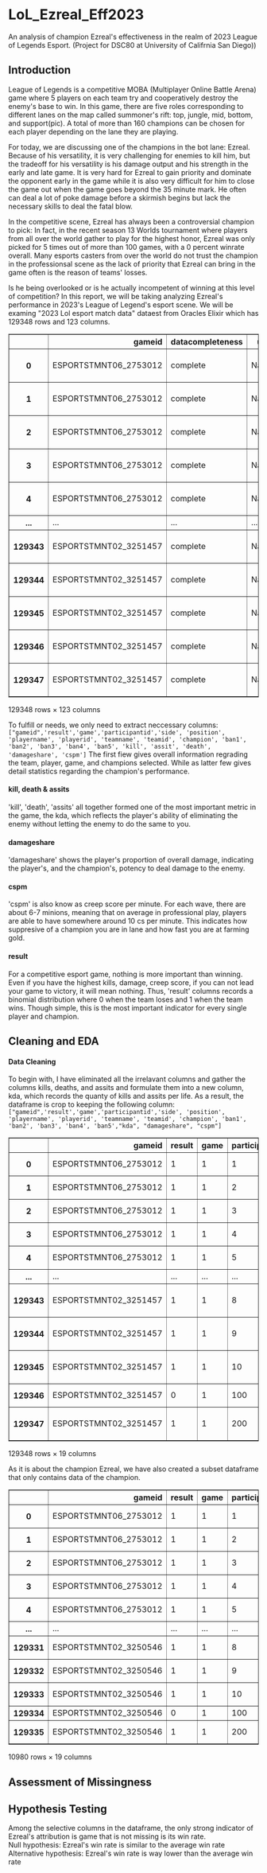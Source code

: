 # LoL_Ezreal_Eff2023
An analysis of champion Ezreal's effectiveness in the realm of 2023 League of Legends Esport. (Project for DSC80 at University of Califrnia San Diego))

## Introduction
League of Legends is a competitive MOBA (Multiplayer Online Battle Arena) game where 5 players on each team try and cooperatively destroy the enemy's base to win. In this game, there are five roles corresponding to different lanes on the map called summoner's rift: top, jungle, mid, bottom, and support(pic). A total of more than 160 champions can be chosen for each player depending on the lane they are playing. 

For today, we are discussing one of the champions in the bot lane: Ezreal. Because of his versatility, it is very challenging for enemies to kill him, but the tradeoff for his versatility is his damage output and his strength in the early and late game. It is very hard for Ezreal to gain priority and dominate the opponent early in the game while it is also very difficult for him to close the game out when the game goes beyond the 35 minute mark. He often can deal a lot of poke damage before a skirmish begins but lack the necessary skills to deal the fatal blow.

In the competitive scene, Ezreal has always been a controversial champion to pick: In fact, in the recent season 13 Worlds tournament where players from all over the world gather to play for the highest honor, Ezreal was only picked for 5 times out of more than 100 games, with a 0 percent winrate overall. Many esports casters from over the world do not trust the champion in the professionsal scene as the lack of priority that Ezreal can bring in the game often is the reason of teams' losses.

Is he being overlooked or is he actually incompetent of winning at this level of competition? In this report, we will be taking analyzing Ezreal's performance in 2023's League of Legend's esport scene. We will be examing "2023 Lol esport match data" dataest from Oracles Elixir which has 129348 rows and 123 columns. 

<div>
<style scoped>
    .dataframe tbody tr th:only-of-type {
        vertical-align: middle;
    }

    .dataframe tbody tr th {
        vertical-align: top;
    }

    .dataframe thead th {
        text-align: right;
    }
</style>
<table border="1" class="dataframe">
  <thead>
    <tr style="text-align: right;">
      <th></th>
      <th>gameid</th>
      <th>datacompleteness</th>
      <th>url</th>
      <th>league</th>
      <th>year</th>
      <th>split</th>
      <th>playoffs</th>
      <th>date</th>
      <th>game</th>
      <th>patch</th>
      <th>...</th>
      <th>opp_csat15</th>
      <th>golddiffat15</th>
      <th>xpdiffat15</th>
      <th>csdiffat15</th>
      <th>killsat15</th>
      <th>assistsat15</th>
      <th>deathsat15</th>
      <th>opp_killsat15</th>
      <th>opp_assistsat15</th>
      <th>opp_deathsat15</th>
    </tr>
  </thead>
  <tbody>
    <tr>
      <th>0</th>
      <td>ESPORTSTMNT06_2753012</td>
      <td>complete</td>
      <td>NaN</td>
      <td>LFL2</td>
      <td>2023</td>
      <td>Spring</td>
      <td>0</td>
      <td>2023-01-10 17:07:16</td>
      <td>1</td>
      <td>13.01</td>
      <td>...</td>
      <td>131.0</td>
      <td>322.0</td>
      <td>263.0</td>
      <td>12.0</td>
      <td>0.0</td>
      <td>0.0</td>
      <td>0.0</td>
      <td>0.0</td>
      <td>0.0</td>
      <td>0.0</td>
    </tr>
    <tr>
      <th>1</th>
      <td>ESPORTSTMNT06_2753012</td>
      <td>complete</td>
      <td>NaN</td>
      <td>LFL2</td>
      <td>2023</td>
      <td>Spring</td>
      <td>0</td>
      <td>2023-01-10 17:07:16</td>
      <td>1</td>
      <td>13.01</td>
      <td>...</td>
      <td>117.0</td>
      <td>-357.0</td>
      <td>-1323.0</td>
      <td>-43.0</td>
      <td>0.0</td>
      <td>0.0</td>
      <td>0.0</td>
      <td>0.0</td>
      <td>0.0</td>
      <td>0.0</td>
    </tr>
    <tr>
      <th>2</th>
      <td>ESPORTSTMNT06_2753012</td>
      <td>complete</td>
      <td>NaN</td>
      <td>LFL2</td>
      <td>2023</td>
      <td>Spring</td>
      <td>0</td>
      <td>2023-01-10 17:07:16</td>
      <td>1</td>
      <td>13.01</td>
      <td>...</td>
      <td>162.0</td>
      <td>-479.0</td>
      <td>-324.0</td>
      <td>-26.0</td>
      <td>0.0</td>
      <td>0.0</td>
      <td>0.0</td>
      <td>0.0</td>
      <td>0.0</td>
      <td>0.0</td>
    </tr>
    <tr>
      <th>3</th>
      <td>ESPORTSTMNT06_2753012</td>
      <td>complete</td>
      <td>NaN</td>
      <td>LFL2</td>
      <td>2023</td>
      <td>Spring</td>
      <td>0</td>
      <td>2023-01-10 17:07:16</td>
      <td>1</td>
      <td>13.01</td>
      <td>...</td>
      <td>122.0</td>
      <td>200.0</td>
      <td>292.0</td>
      <td>20.0</td>
      <td>0.0</td>
      <td>0.0</td>
      <td>0.0</td>
      <td>1.0</td>
      <td>0.0</td>
      <td>0.0</td>
    </tr>
    <tr>
      <th>4</th>
      <td>ESPORTSTMNT06_2753012</td>
      <td>complete</td>
      <td>NaN</td>
      <td>LFL2</td>
      <td>2023</td>
      <td>Spring</td>
      <td>0</td>
      <td>2023-01-10 17:07:16</td>
      <td>1</td>
      <td>13.01</td>
      <td>...</td>
      <td>3.0</td>
      <td>-216.0</td>
      <td>-579.0</td>
      <td>0.0</td>
      <td>0.0</td>
      <td>0.0</td>
      <td>1.0</td>
      <td>0.0</td>
      <td>1.0</td>
      <td>0.0</td>
    </tr>
    <tr>
      <th>...</th>
      <td>...</td>
      <td>...</td>
      <td>...</td>
      <td>...</td>
      <td>...</td>
      <td>...</td>
      <td>...</td>
      <td>...</td>
      <td>...</td>
      <td>...</td>
      <td>...</td>
      <td>...</td>
      <td>...</td>
      <td>...</td>
      <td>...</td>
      <td>...</td>
      <td>...</td>
      <td>...</td>
      <td>...</td>
      <td>...</td>
      <td>...</td>
    </tr>
    <tr>
      <th>129343</th>
      <td>ESPORTSTMNT02_3251457</td>
      <td>complete</td>
      <td>NaN</td>
      <td>NEXO</td>
      <td>2024</td>
      <td>Split 1</td>
      <td>0</td>
      <td>2023-11-13 20:32:25</td>
      <td>1</td>
      <td>13.21</td>
      <td>...</td>
      <td>152.0</td>
      <td>677.0</td>
      <td>736.0</td>
      <td>-2.0</td>
      <td>1.0</td>
      <td>0.0</td>
      <td>0.0</td>
      <td>0.0</td>
      <td>0.0</td>
      <td>1.0</td>
    </tr>
    <tr>
      <th>129344</th>
      <td>ESPORTSTMNT02_3251457</td>
      <td>complete</td>
      <td>NaN</td>
      <td>NEXO</td>
      <td>2024</td>
      <td>Split 1</td>
      <td>0</td>
      <td>2023-11-13 20:32:25</td>
      <td>1</td>
      <td>13.21</td>
      <td>...</td>
      <td>143.0</td>
      <td>-956.0</td>
      <td>-16.0</td>
      <td>-11.0</td>
      <td>0.0</td>
      <td>1.0</td>
      <td>1.0</td>
      <td>0.0</td>
      <td>1.0</td>
      <td>0.0</td>
    </tr>
    <tr>
      <th>129345</th>
      <td>ESPORTSTMNT02_3251457</td>
      <td>complete</td>
      <td>NaN</td>
      <td>NEXO</td>
      <td>2024</td>
      <td>Split 1</td>
      <td>0</td>
      <td>2023-11-13 20:32:25</td>
      <td>1</td>
      <td>13.21</td>
      <td>...</td>
      <td>11.0</td>
      <td>107.0</td>
      <td>497.0</td>
      <td>17.0</td>
      <td>1.0</td>
      <td>1.0</td>
      <td>0.0</td>
      <td>0.0</td>
      <td>1.0</td>
      <td>1.0</td>
    </tr>
    <tr>
      <th>129346</th>
      <td>ESPORTSTMNT02_3251457</td>
      <td>complete</td>
      <td>NaN</td>
      <td>NEXO</td>
      <td>2024</td>
      <td>Split 1</td>
      <td>0</td>
      <td>2023-11-13 20:32:25</td>
      <td>1</td>
      <td>13.21</td>
      <td>...</td>
      <td>560.0</td>
      <td>-1386.0</td>
      <td>-2270.0</td>
      <td>-41.0</td>
      <td>1.0</td>
      <td>2.0</td>
      <td>3.0</td>
      <td>3.0</td>
      <td>3.0</td>
      <td>1.0</td>
    </tr>
    <tr>
      <th>129347</th>
      <td>ESPORTSTMNT02_3251457</td>
      <td>complete</td>
      <td>NaN</td>
      <td>NEXO</td>
      <td>2024</td>
      <td>Split 1</td>
      <td>0</td>
      <td>2023-11-13 20:32:25</td>
      <td>1</td>
      <td>13.21</td>
      <td>...</td>
      <td>519.0</td>
      <td>1386.0</td>
      <td>2270.0</td>
      <td>41.0</td>
      <td>3.0</td>
      <td>3.0</td>
      <td>1.0</td>
      <td>1.0</td>
      <td>2.0</td>
      <td>3.0</td>
    </tr>
  </tbody>
</table>
<p>129348 rows × 123 columns</p>
</div>


To fulfill or needs, we only need to extract neccessary columns: ```["gameid",'result','game','participantid','side', 'position',
       'playername', 'playerid', 'teamname', 'teamid', 'champion', 'ban1',
       'ban2', 'ban3', 'ban4', 'ban5', 'kill', 'assit', 'death', 'damageshare', 'cspm']``` The first fiew gives overall information regrading the team, player, game, and champions selected. While as latter few gives detail statistics regarding the champion's performance. 
#### kill, death & assits       
'kill', 'death', 'assits' all together formed one of the most important metric in the game, the kda, which reflects the player's ability of eliminating the enemy without letting the enemy to do the same to you. 
#### damageshare
'damageshare' shows the player's proportion of overall damage, indicating the player's, and the champion's, potency to deal damage to the enemy. 
#### cspm    
'cspm' is also know as creep score per minute. For each wave, there are about 6-7 minions, meaning that on average in professional play, players are able to have somewhere around 10 cs per minute. This indicates how suppresive of a champion you are in lane and how fast you are at farming gold.
#### result
For a competitive esport game, nothing is more important than winning. Even if you have the highest kills, damage, creep score, if you can not lead your game to victory, it will mean nothing. Thus, 'result' columns records a binomial distribution where 0 when the team loses and 1 when the team wins. Though simple, this is the most important indicator for every single player and champion.

## Cleaning and EDA
#### Data Cleaning
To begin with, I have eliminated all the irrelavant columns and gather the columns kills, deaths, and assits and formulate them into a new column, kda, which records the quanty of kills and assits per life. As a result, the dataframe is crop to keeping the following column:```["gameid",'result','game','participantid','side', 'position',
       'playername', 'playerid', 'teamname', 'teamid', 'champion', 'ban1',
       'ban2', 'ban3', 'ban4', 'ban5',"kda", "damageshare", "cspm"]```

</style>
<table border="1" class="dataframe">
  <thead>
    <tr style="text-align: right;">
      <th></th>
      <th>gameid</th>
      <th>result</th>
      <th>game</th>
      <th>participantid</th>
      <th>side</th>
      <th>position</th>
      <th>playername</th>
      <th>playerid</th>
      <th>teamname</th>
      <th>teamid</th>
      <th>champion</th>
      <th>ban1</th>
      <th>ban2</th>
      <th>ban3</th>
      <th>ban4</th>
      <th>ban5</th>
      <th>kda</th>
      <th>damageshare</th>
      <th>cspm</th>
    </tr>
  </thead>
  <tbody>
    <tr>
      <th>0</th>
      <td>ESPORTSTMNT06_2753012</td>
      <td>1</td>
      <td>1</td>
      <td>1</td>
      <td>Blue</td>
      <td>top</td>
      <td>Wylenz</td>
      <td>oe:player:60aff1184bec1d2b2efdae84f5b6e3e</td>
      <td>Klanik Esport</td>
      <td>oe:team:0ade5e44c23039bca133eee58ec1b83</td>
      <td>Jax</td>
      <td>Sylas</td>
      <td>Caitlyn</td>
      <td>Wukong</td>
      <td>Akali</td>
      <td>Yone</td>
      <td>10.000000</td>
      <td>0.150027</td>
      <td>9.1654</td>
    </tr>
    <tr>
      <th>1</th>
      <td>ESPORTSTMNT06_2753012</td>
      <td>1</td>
      <td>1</td>
      <td>2</td>
      <td>Blue</td>
      <td>jng</td>
      <td>Julbu</td>
      <td>oe:player:fd78e127e45463dcfc2ea3836af0335</td>
      <td>Klanik Esport</td>
      <td>oe:team:0ade5e44c23039bca133eee58ec1b83</td>
      <td>Poppy</td>
      <td>Sylas</td>
      <td>Caitlyn</td>
      <td>Wukong</td>
      <td>Akali</td>
      <td>Yone</td>
      <td>3.000000</td>
      <td>0.065324</td>
      <td>3.6524</td>
    </tr>
    <tr>
      <th>2</th>
      <td>ESPORTSTMNT06_2753012</td>
      <td>1</td>
      <td>1</td>
      <td>3</td>
      <td>Blue</td>
      <td>mid</td>
      <td>Sintax</td>
      <td>oe:player:baf7147fedeec5de54ca1f240952a3f</td>
      <td>Klanik Esport</td>
      <td>oe:team:0ade5e44c23039bca133eee58ec1b83</td>
      <td>Taliyah</td>
      <td>Sylas</td>
      <td>Caitlyn</td>
      <td>Wukong</td>
      <td>Akali</td>
      <td>Yone</td>
      <td>6.500000</td>
      <td>0.283899</td>
      <td>7.7412</td>
    </tr>
    <tr>
      <th>3</th>
      <td>ESPORTSTMNT06_2753012</td>
      <td>1</td>
      <td>1</td>
      <td>4</td>
      <td>Blue</td>
      <td>bot</td>
      <td>Axelent</td>
      <td>oe:player:8204ca38dc1c42012b5d53131271eb1</td>
      <td>Klanik Esport</td>
      <td>oe:team:0ade5e44c23039bca133eee58ec1b83</td>
      <td>Ezreal</td>
      <td>Sylas</td>
      <td>Caitlyn</td>
      <td>Wukong</td>
      <td>Akali</td>
      <td>Yone</td>
      <td>12.000000</td>
      <td>0.441215</td>
      <td>8.4992</td>
    </tr>
    <tr>
      <th>4</th>
      <td>ESPORTSTMNT06_2753012</td>
      <td>1</td>
      <td>1</td>
      <td>5</td>
      <td>Blue</td>
      <td>sup</td>
      <td>Wixo</td>
      <td>oe:player:bb97cd2e43cb0855f6485e6f9e93ea2</td>
      <td>Klanik Esport</td>
      <td>oe:team:0ade5e44c23039bca133eee58ec1b83</td>
      <td>Karma</td>
      <td>Sylas</td>
      <td>Caitlyn</td>
      <td>Wukong</td>
      <td>Akali</td>
      <td>Yone</td>
      <td>5.000000</td>
      <td>0.059536</td>
      <td>0.4824</td>
    </tr>
    <tr>
      <th>...</th>
      <td>...</td>
      <td>...</td>
      <td>...</td>
      <td>...</td>
      <td>...</td>
      <td>...</td>
      <td>...</td>
      <td>...</td>
      <td>...</td>
      <td>...</td>
      <td>...</td>
      <td>...</td>
      <td>...</td>
      <td>...</td>
      <td>...</td>
      <td>...</td>
      <td>...</td>
      <td>...</td>
      <td>...</td>
    </tr>
    <tr>
      <th>129343</th>
      <td>ESPORTSTMNT02_3251457</td>
      <td>1</td>
      <td>1</td>
      <td>8</td>
      <td>Red</td>
      <td>mid</td>
      <td>Tirex</td>
      <td>oe:player:ae97b9649e39ad901b680f74c3f56b3</td>
      <td>Universae Instituto FP</td>
      <td>oe:team:2d02ba0b874367692a25110f0e321f6</td>
      <td>Ahri</td>
      <td>Rumble</td>
      <td>Ziggs</td>
      <td>Jarvan IV</td>
      <td>Orianna</td>
      <td>Syndra</td>
      <td>9.000000</td>
      <td>0.304237</td>
      <td>9.6440</td>
    </tr>
    <tr>
      <th>129344</th>
      <td>ESPORTSTMNT02_3251457</td>
      <td>1</td>
      <td>1</td>
      <td>9</td>
      <td>Red</td>
      <td>bot</td>
      <td>Alonshot</td>
      <td>oe:player:1723bb9b9fe68aea988f0c7ec75fbe1</td>
      <td>Universae Instituto FP</td>
      <td>oe:team:2d02ba0b874367692a25110f0e321f6</td>
      <td>Aphelios</td>
      <td>Rumble</td>
      <td>Ziggs</td>
      <td>Jarvan IV</td>
      <td>Orianna</td>
      <td>Syndra</td>
      <td>3.500000</td>
      <td>0.187860</td>
      <td>9.5183</td>
    </tr>
    <tr>
      <th>129345</th>
      <td>ESPORTSTMNT02_3251457</td>
      <td>1</td>
      <td>1</td>
      <td>10</td>
      <td>Red</td>
      <td>sup</td>
      <td>Boohis</td>
      <td>oe:player:38408cb0943e6f27ccd6272bdc1f09b</td>
      <td>Universae Instituto FP</td>
      <td>oe:team:2d02ba0b874367692a25110f0e321f6</td>
      <td>Rakan</td>
      <td>Rumble</td>
      <td>Ziggs</td>
      <td>Jarvan IV</td>
      <td>Orianna</td>
      <td>Syndra</td>
      <td>12.000000</td>
      <td>0.068353</td>
      <td>1.8220</td>
    </tr>
    <tr>
      <th>129346</th>
      <td>ESPORTSTMNT02_3251457</td>
      <td>0</td>
      <td>1</td>
      <td>100</td>
      <td>Blue</td>
      <td>team</td>
      <td>NaN</td>
      <td>NaN</td>
      <td>Erfolg Esports</td>
      <td>oe:team:4103ef051074f24e9566d1b7443c3fb</td>
      <td>NaN</td>
      <td>Maokai</td>
      <td>Poppy</td>
      <td>Taliyah</td>
      <td>Milio</td>
      <td>Cassiopeia</td>
      <td>0.857143</td>
      <td>NaN</td>
      <td>33.6440</td>
    </tr>
    <tr>
      <th>129347</th>
      <td>ESPORTSTMNT02_3251457</td>
      <td>1</td>
      <td>1</td>
      <td>200</td>
      <td>Red</td>
      <td>team</td>
      <td>NaN</td>
      <td>NaN</td>
      <td>Universae Instituto FP</td>
      <td>oe:team:2d02ba0b874367692a25110f0e321f6</td>
      <td>NaN</td>
      <td>Rumble</td>
      <td>Ziggs</td>
      <td>Jarvan IV</td>
      <td>Orianna</td>
      <td>Syndra</td>
      <td>10.250000</td>
      <td>NaN</td>
      <td>37.6335</td>
    </tr>
  </tbody>
</table>
<p>129348 rows × 19 columns</p>
</div>

As it is about the champion Ezreal, we have also created a subset dataframe that only contains data of the champion.

<div>
<style scoped>
    .dataframe tbody tr th:only-of-type {
        vertical-align: middle;
    }

    .dataframe tbody tr th {
        vertical-align: top;
    }

    .dataframe thead th {
        text-align: right;
    }
</style>
<table border="1" class="dataframe">
  <thead>
    <tr style="text-align: right;">
      <th></th>
      <th>gameid</th>
      <th>result</th>
      <th>game</th>
      <th>participantid</th>
      <th>side</th>
      <th>position</th>
      <th>playername</th>
      <th>playerid</th>
      <th>teamname</th>
      <th>teamid</th>
      <th>champion</th>
      <th>ban1</th>
      <th>ban2</th>
      <th>ban3</th>
      <th>ban4</th>
      <th>ban5</th>
      <th>kda</th>
      <th>damageshare</th>
      <th>cspm</th>
    </tr>
  </thead>
  <tbody>
    <tr>
      <th>0</th>
      <td>ESPORTSTMNT06_2753012</td>
      <td>1</td>
      <td>1</td>
      <td>1</td>
      <td>Blue</td>
      <td>top</td>
      <td>Wylenz</td>
      <td>oe:player:60aff1184bec1d2b2efdae84f5b6e3e</td>
      <td>Klanik Esport</td>
      <td>oe:team:0ade5e44c23039bca133eee58ec1b83</td>
      <td>Jax</td>
      <td>Sylas</td>
      <td>Caitlyn</td>
      <td>Wukong</td>
      <td>Akali</td>
      <td>Yone</td>
      <td>10.000000</td>
      <td>0.150027</td>
      <td>9.1654</td>
    </tr>
    <tr>
      <th>1</th>
      <td>ESPORTSTMNT06_2753012</td>
      <td>1</td>
      <td>1</td>
      <td>2</td>
      <td>Blue</td>
      <td>jng</td>
      <td>Julbu</td>
      <td>oe:player:fd78e127e45463dcfc2ea3836af0335</td>
      <td>Klanik Esport</td>
      <td>oe:team:0ade5e44c23039bca133eee58ec1b83</td>
      <td>Poppy</td>
      <td>Sylas</td>
      <td>Caitlyn</td>
      <td>Wukong</td>
      <td>Akali</td>
      <td>Yone</td>
      <td>3.000000</td>
      <td>0.065324</td>
      <td>3.6524</td>
    </tr>
    <tr>
      <th>2</th>
      <td>ESPORTSTMNT06_2753012</td>
      <td>1</td>
      <td>1</td>
      <td>3</td>
      <td>Blue</td>
      <td>mid</td>
      <td>Sintax</td>
      <td>oe:player:baf7147fedeec5de54ca1f240952a3f</td>
      <td>Klanik Esport</td>
      <td>oe:team:0ade5e44c23039bca133eee58ec1b83</td>
      <td>Taliyah</td>
      <td>Sylas</td>
      <td>Caitlyn</td>
      <td>Wukong</td>
      <td>Akali</td>
      <td>Yone</td>
      <td>6.500000</td>
      <td>0.283899</td>
      <td>7.7412</td>
    </tr>
    <tr>
      <th>3</th>
      <td>ESPORTSTMNT06_2753012</td>
      <td>1</td>
      <td>1</td>
      <td>4</td>
      <td>Blue</td>
      <td>bot</td>
      <td>Axelent</td>
      <td>oe:player:8204ca38dc1c42012b5d53131271eb1</td>
      <td>Klanik Esport</td>
      <td>oe:team:0ade5e44c23039bca133eee58ec1b83</td>
      <td>Ezreal</td>
      <td>Sylas</td>
      <td>Caitlyn</td>
      <td>Wukong</td>
      <td>Akali</td>
      <td>Yone</td>
      <td>12.000000</td>
      <td>0.441215</td>
      <td>8.4992</td>
    </tr>
    <tr>
      <th>4</th>
      <td>ESPORTSTMNT06_2753012</td>
      <td>1</td>
      <td>1</td>
      <td>5</td>
      <td>Blue</td>
      <td>sup</td>
      <td>Wixo</td>
      <td>oe:player:bb97cd2e43cb0855f6485e6f9e93ea2</td>
      <td>Klanik Esport</td>
      <td>oe:team:0ade5e44c23039bca133eee58ec1b83</td>
      <td>Karma</td>
      <td>Sylas</td>
      <td>Caitlyn</td>
      <td>Wukong</td>
      <td>Akali</td>
      <td>Yone</td>
      <td>5.000000</td>
      <td>0.059536</td>
      <td>0.4824</td>
    </tr>
    <tr>
      <th>...</th>
      <td>...</td>
      <td>...</td>
      <td>...</td>
      <td>...</td>
      <td>...</td>
      <td>...</td>
      <td>...</td>
      <td>...</td>
      <td>...</td>
      <td>...</td>
      <td>...</td>
      <td>...</td>
      <td>...</td>
      <td>...</td>
      <td>...</td>
      <td>...</td>
      <td>...</td>
      <td>...</td>
      <td>...</td>
    </tr>
    <tr>
      <th>129331</th>
      <td>ESPORTSTMNT02_3250546</td>
      <td>1</td>
      <td>1</td>
      <td>8</td>
      <td>Red</td>
      <td>mid</td>
      <td>Nestor</td>
      <td>oe:player:0d5006f22fac8518abf748573730738</td>
      <td>Kawaii Kiwis</td>
      <td>oe:team:8eb9a212591f919a353abfac0c0a52a</td>
      <td>Ahri</td>
      <td>Jayce</td>
      <td>Orianna</td>
      <td>Rell</td>
      <td>Nautilus</td>
      <td>Leona</td>
      <td>10.000000</td>
      <td>0.371440</td>
      <td>8.7555</td>
    </tr>
    <tr>
      <th>129332</th>
      <td>ESPORTSTMNT02_3250546</td>
      <td>1</td>
      <td>1</td>
      <td>9</td>
      <td>Red</td>
      <td>bot</td>
      <td>Kurilius</td>
      <td>oe:player:ed6b2c95feaa4fd78f2ed6cd24dedf4</td>
      <td>Kawaii Kiwis</td>
      <td>oe:team:8eb9a212591f919a353abfac0c0a52a</td>
      <td>Ezreal</td>
      <td>Jayce</td>
      <td>Orianna</td>
      <td>Rell</td>
      <td>Nautilus</td>
      <td>Leona</td>
      <td>2.000000</td>
      <td>0.257506</td>
      <td>9.1520</td>
    </tr>
    <tr>
      <th>129333</th>
      <td>ESPORTSTMNT02_3250546</td>
      <td>1</td>
      <td>1</td>
      <td>10</td>
      <td>Red</td>
      <td>sup</td>
      <td>Whyx</td>
      <td>oe:player:df3f37d87473767caaa78b04dffc663</td>
      <td>Kawaii Kiwis</td>
      <td>oe:team:8eb9a212591f919a353abfac0c0a52a</td>
      <td>Rakan</td>
      <td>Jayce</td>
      <td>Orianna</td>
      <td>Rell</td>
      <td>Nautilus</td>
      <td>Leona</td>
      <td>5.000000</td>
      <td>0.052344</td>
      <td>1.5529</td>
    </tr>
    <tr>
      <th>129334</th>
      <td>ESPORTSTMNT02_3250546</td>
      <td>0</td>
      <td>1</td>
      <td>100</td>
      <td>Blue</td>
      <td>team</td>
      <td>NaN</td>
      <td>NaN</td>
      <td>Dango SB</td>
      <td>oe:team:6da30cd905c797eaea30aeb18bc091a</td>
      <td>NaN</td>
      <td>Gnar</td>
      <td>Caitlyn</td>
      <td>Akali</td>
      <td>Syndra</td>
      <td>Neeko</td>
      <td>0.785714</td>
      <td>NaN</td>
      <td>30.5286</td>
    </tr>
    <tr>
      <th>129335</th>
      <td>ESPORTSTMNT02_3250546</td>
      <td>1</td>
      <td>1</td>
      <td>200</td>
      <td>Red</td>
      <td>team</td>
      <td>NaN</td>
      <td>NaN</td>
      <td>Kawaii Kiwis</td>
      <td>oe:team:8eb9a212591f919a353abfac0c0a52a</td>
      <td>NaN</td>
      <td>Jayce</td>
      <td>Orianna</td>
      <td>Rell</td>
      <td>Nautilus</td>
      <td>Leona</td>
      <td>8.750000</td>
      <td>NaN</td>
      <td>32.9405</td>
    </tr>
  </tbody>
</table>
<p>10980 rows × 19 columns</p>
</div>

####

## Assessment of Missingness



## Hypothesis Testing
Among the selective columns in the dataframe, the only strong indicator of Ezreal's attribution is game that is not missing is its win rate.\
Null hypothesis: Ezreal's win rate is similar to the average win rate \
Alternative hypothesis: Ezreal's win rate is way lower than the average win rate



